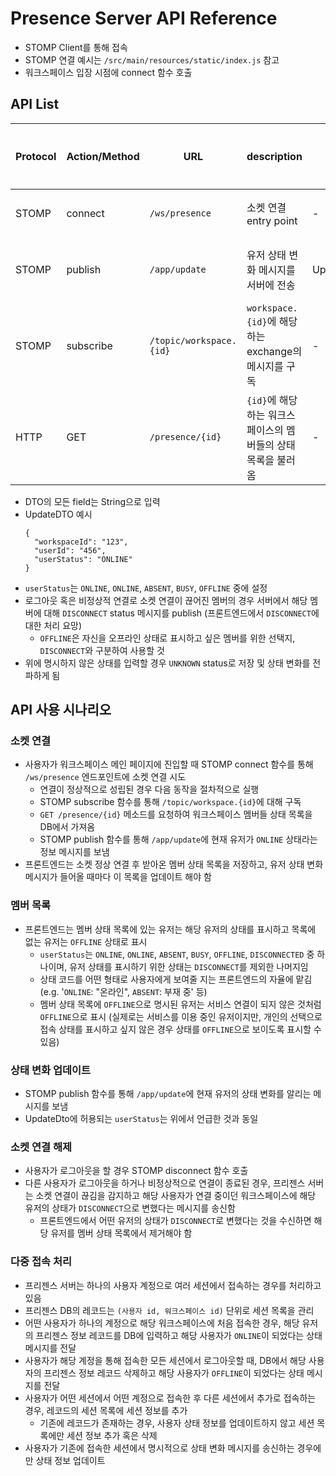 # Presence Server API Reference
- STOMP Client를 통해 접속
- STOMP 연결 예시는 `/src/main/resources/static/index.js` 참고
- 워크스페이스 입장 시점에 connect 함수 호출

## API List
| Protocol | Action/Method   | URL                      | description                              | DTO       | Return          | 호출 시점 |
|----------|-----------------|--------------------------|------------------------------------------|-----------|-----------------|-------|
| STOMP    | connect         | `/ws/presence`           | 소켓 연결 entry point                        | -         | -               | 연결 시  |
| STOMP    | publish         | `/app/update`            | 유저 상태 변화 메시지를 서버에 전송                     | UpdateDTO | UpdateDTO       | 서비스 중 |
| STOMP    | subscribe       | `/topic/workspace.{id}`  | `workspace.{id}`에 해당하는 exchange의 메시지를 구독 | -         | -               | 연결 시  |
| HTTP     | GET             | `/presence/{id}`         | `{id}`에 해당하는 워크스페이스의 멤버들의 상태 목록을 불러옴     | -         | List<UpdateDTO> | 서비스 중 |

- DTO의 모든 field는 String으로 입력
- UpdateDTO 예시
  ```
  {
    "workspaceId": "123",
    "userId": "456",
    "userStatus": "ONLINE"
  }
  ```
- `userStatus`는 `ONLINE`, `ONLINE`, `ABSENT`, `BUSY`, `OFFLINE` 중에 설정
- 로그아웃 혹은 비정상적 연결로 소켓 연결이 끊어진 멤버의 경우 서버에서 해당 멤버에 대해 `DISCONNECT` status 메시지를 publish (프론트엔드에서 `DISCONNECT`에 대한 처리 요망)
  - `OFFLINE`은 자신을 오프라인 상태로 표시하고 싶은 멤버를 위한 선택지, `DISCONNECT`와 구분하여 사용할 것
- 위에 명시하지 않은 상태를 입력할 경우 `UNKNOWN` status로 저장 및 상태 변화를 전파하게 됨



## API 사용 시나리오

### 소켓 연결
- 사용자가 워크스페이스 메인 페이지에 진입할 때 STOMP connect 함수를 통해 `/ws/presence` 엔드포인트에 소켓 연결 시도
  - 연결이 정상적으로 성립된 경우 다음 동작을 절차적으로 실행
  - STOMP subscribe 함수를 통해 `/topic/workspace.{id}`에 대해 구독
  - `GET /presence/{id}` 메소드를 요청하여 워크스페이스 멤버들 상태 목록을 DB에서 가져옴
  - STOMP publish 함수를 통해 `/app/update`에 현재 유저가 `ONLINE` 상태라는 정보 메시지를 보냄  
- 프론트엔드는 소켓 정상 연결 후 받아온 멤버 상태 목록을 저장하고, 유저 상태 변화 메시지가 들어올 때마다 이 목록을 업데이트 해야 함

### 멤버 목록
- 프론트엔드는 멤버 상태 목록에 있는 유저는 해당 유저의 상태를 표시하고  목록에 없는 유저는 `OFFLINE` 상태로 표시
  - `userStatus`는 `ONLINE`, `ONLINE`, `ABSENT`, `BUSY`, `OFFLINE`, `DISCONNECTED` 중 하나이며, 유저 상태를 표시하기 위한 상태는 `DISCONNECT`를 제외한 나머지임
  - 상태 코드를 어떤 형태로 사용자에게 보여줄 지는 프론트엔드의 자율에 맡김 (e.g. '`ONLINE`: "온라인", `ABSENT`: 부재 중' 등)
  - 멤버 상태 목록에 `OFFLINE`으로 명시된 유저는 서비스 연결이 되지 않은 것처럼 `OFFLINE`으로 표시 (실제로는 서비스를 이용 중인 유저이지만, 개인의 선택으로 접속 상태를 표시하고 싶지 않은 경우 상태를 `OFFLINE`으로 보이도록 표시할 수 있음)

### 상태 변화 업데이트
- STOMP publish 함수를 통해 `/app/update`에 현재 유저의 상태 변화를 알리는 메시지를 보냄
- UpdateDto에 허용되는 `userStatus`는 위에서 언급한 것과 동일

### 소켓 연결 해제
- 사용자가 로그아웃을 할 경우 STOMP disconnect 함수 호출
- 다른 사용자가 로그아웃을 하거나 비정상적으로 연결이 종료된 경우, 프리젠스 서버는 소켓 연결이 끊김을 감지하고 해당 사용자가 연결 중이던 워크스페이스에 해당 유저의 상태가 `DISCONNECT`으로 변했다는 메시지를 송신함
  - 프론트엔드에서 어떤 유저의 상태가 `DISCONNECT`로 변했다는 것을 수신하면 해당 유저를 멤버 상태 목록에서 제거해야 함

### 다중 접속 처리
- 프리젠스 서버는 하나의 사용자 계정으로 여러 세션에서 접속하는 경우를 처리하고 있음
- 프리젠스 DB의 레코드는 `(사용자 id, 워크스페이스 id)` 단위로 세션 목록을 관리
- 어떤 사용자가 하나의 계정으로 해당 워크스페이스에 처음 접속한 경우, 해당 유저의 프리젠스 정보 레코드를 DB에 입력하고 해당 사용자가 `ONLINE`이 되었다는 상태 메시지를 전달
- 사용자가 해당 계정을 통해 접속한 모든 세션에서 로그아웃할 때, DB에서 해당 사용자의 프리젠스 정보 레코드 삭제하고 해당 사용자가 `OFFLINE`이 되었다는 상태 메시지를 전달
- 사용자가 어떤 세션에서 어떤 계정으로 접속한 후 다른 세션에서 추가로 접속하는 경우, 레코드의 세션 목록에 세션 정보를 추가
  - 기존에 레코드가 존재하는 경우, 사용자 상태 정보를 업데이트하지 않고 세션 목록에만 세션 정보 추가 혹은 삭제
- 사용자가 기존에 접속한 세션에서 명시적으로 상태 변화 메시지를 송신하는 경우에만 상태 정보 업데이트
